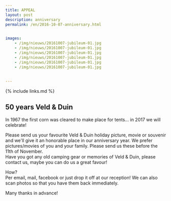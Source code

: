 ```yaml
---
title: APPEAL
layout: post
description: anniversary
permalink: /en/2016-10-07-anniversary.html

    
images: 
    - /img/nieuws/20161007-jubileum-01.jpg
    - /img/nieuws/20161007-jubileum-01.jpg
    - /img/nieuws/20161007-jubileum-01.jpg
    - /img/nieuws/20161007-jubileum-01.jpg
    - /img/nieuws/20161007-jubileum-01.jpg
    - /img/nieuws/20161007-jubileum-01.jpg
    
    
---
```


{% include links.md %}

## 50 years Veld & Duin
In 1967 the first corn was cleared to make place for tents... in 2017 we will celebrate!

Please send us your favourite Veld & Duin holiday picture, movie or souvenir and we'll give it an honorable place in our anniversary year. We prefer pictures/movies of you and your family. Please send us these before the 11th of November.<br>
Have you got any old camping gear or memories of Veld & Duin, please contact us, maybe you can do us a great favour!

How?<br>
Per email, mail, facebook or just drop it off at our reception! We can also scan photos so that you have them back immediately.

Many thanks in advance!

